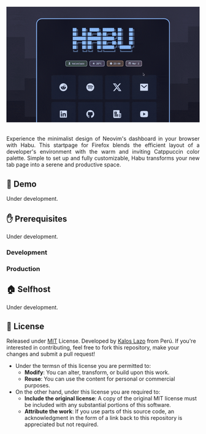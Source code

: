 ![banner habu](docs/videos/bannerHabu.gif)

<br />
<div align="justify">
Experience the minimalist design of Neovim's dashboard in your browser with Habu. This startpage for Firefox blends the efficient layout of a developer's environment with the warm and inviting Catppuccin color palette. Simple to set up and fully customizable, Habu transforms your new tab page into a serene and productive space.
</div>

## 🚀 Demo

Under development.

## ✋ Prerequisites

Under development.

### Development

### Production

## 🏠 Selfhost

Under development.

## 📄 License

Released under [MIT](./LICENSE) License. Developed by [Kalos Lazo](https://www.github.com/kaloslazo) from Perú. If you're interested in contributing, feel free to fork this repository, make your changes and submit a pull request!

- Under the termsn of this license you are permitted to:
  - **Modify**: You can alter, transform, or build upon this work.
  - **Reuse**: You can use the content for personal or commercial purposes.
- On the other hand, under this license you are required to:
  - **Include the original license**: A copy of the original MIT license must be included with any substantial portions of this software.
  - **Attribute the work**: If you use parts of this source code, an acknowledgment in the form of a link back to this repository is appreciated but not required.

